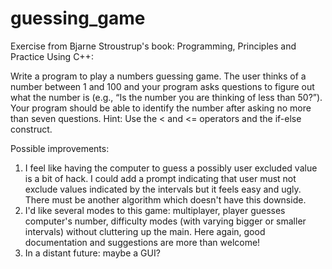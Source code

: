 # guessing_game
Exercise from Bjarne Stroustrup's book: Programming, Principles and Practice Using C++:

Write a program to play a numbers guessing game. The user thinks of a number between 1 and 100 and your program asks questions to figure out what the number is (e.g., “Is the number you are thinking of less than 50?”). Your program should be able to identify the number after asking no more than seven questions. Hint: Use the < and <= operators and the if-else construct.

Possible improvements:
1) I feel like having the computer to guess a possibly user excluded value is a bit of hack. I could add a prompt indicating that user must not exclude values indicated by the intervals but it feels easy and ugly. There must be another algorithm which doesn't have this downside. 
2) I'd like several modes to this game: multiplayer, player guesses computer's number, difficulty modes (with varying bigger or smaller intervals) without cluttering up the main. Here again, good documentation and suggestions are more than welcome!
3) In a distant future: maybe a GUI?

